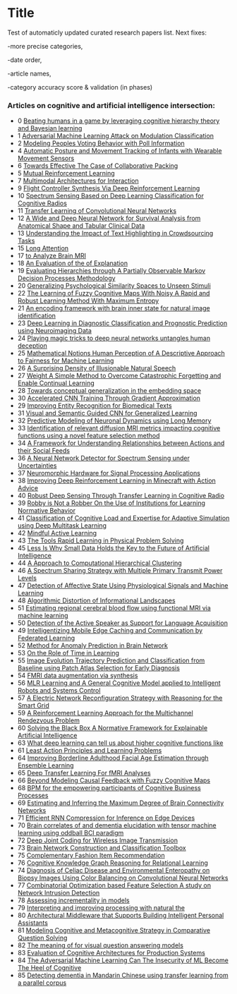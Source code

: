 # Title
Test of automaticly updated curated research papers list. Next fixes:

-more precise categories,

-date order,

-article names,

-category accuracy score & validation (in phases)

### Articles on cognitive and artificial intelligence intersection:
- 0 [Beating humans in a game by leveraging cognitive hierarchy theory and Bayesian learning](https://arxiv.org/pdf/1909.12701)
- 1 [Adversarial Machine Learning Attack on Modulation Classification](https://arxiv.org/pdf/1909.12167)
- 2 [Modeling Peoples Voting Behavior with Poll Information](https://arxiv.org/pdf/1909.10492)
- 4 [Automatic Posture and Movement Tracking of Infants with Wearable Movement Sensors](https://arxiv.org/pdf/1909.09823)
- 6 [Towards Effective The Case of Collaborative Packing](https://arxiv.org/pdf/1909.06527)
- 5 [Mutual Reinforcement Learning](https://arxiv.org/pdf/1907.06725)
- 7 [Multimodal Architectures for Interaction](https://arxiv.org/pdf/1909.08161)
- 9 [Flight Controller Synthesis Via Deep Reinforcement Learning](https://arxiv.org/pdf/1909.06493)
- 10 [Spectrum Sensing Based on Deep Learning Classification for Cognitive Radios](https://arxiv.org/pdf/1909.06020)
- 11 [Transfer Learning of Convolutional Neural Networks](https://arxiv.org/pdf/1905.10037)
- 12 [A Wide and Deep Neural Network for Survival Analysis from Anatomical Shape and Tabular Clinical Data](https://arxiv.org/pdf/1909.03890)
- 13 [Understanding the Impact of Text Highlighting in Crowdsourcing Tasks](https://arxiv.org/pdf/1909.02780)
- 15 [Long Attention](https://arxiv.org/pdf/1810.12752)
- 17 [to Analyze Brain MRI](https://arxiv.org/pdf/1909.01098)
- 18 [An Evaluation of the of Explanation](https://arxiv.org/pdf/1902.00006)
- 19 [Evaluating Hierarchies through A Partially Observable Markov Decision Processes Methodology](https://arxiv.org/pdf/1908.07031)
- 20 [Generalizing Psychological Similarity Spaces to Unseen Stimuli](https://arxiv.org/pdf/1908.09260)
- 22 [The Learning of Fuzzy Cognitive Maps With Noisy A Rapid and Robust Learning Method With Maximum Entropy](https://arxiv.org/pdf/1908.08339)
- 21 [An encoding framework with brain inner state for natural image identification](https://arxiv.org/pdf/1908.08807)
- 23 [Deep Learning in Diagnostic Classification and Prognostic Prediction using Neuroimaging Data](https://arxiv.org/pdf/1905.00931)
- 24 [Playing magic tricks to deep neural networks untangles human deception](https://arxiv.org/pdf/1908.07446)
- 25 [Mathematical Notions Human Perception of A Descriptive Approach to Fairness for Machine Learning](https://arxiv.org/pdf/1902.04783)
- 26 [A Surprising Density of Illusionable Natural Speech](https://arxiv.org/pdf/1906.01040)
- 27 [Weight A Simple Method to Overcome Catastrophic Forgetting and Enable Continual Learning](https://arxiv.org/pdf/1908.01052)
- 28 [Towards conceptual generalization in the embedding space](https://arxiv.org/pdf/1906.01873)
- 30 [Accelerated CNN Training Through Gradient Approximation](https://arxiv.org/pdf/1908.05460)
- 29 [Improving Entity Recognition for Biomedical Texts](https://arxiv.org/pdf/1908.05691)
- 31 [Visual and Semantic Guided CNN for Generalized Learning](https://arxiv.org/pdf/1908.03983)
- 32 [Predictive Modeling of Neuronal Dynamics using Long Memory](https://arxiv.org/pdf/1908.07428)
- 33 [Identification of relevant diffusion MRI metrics impacting cognitive functions using a novel feature selection method](https://arxiv.org/pdf/1908.04752)
- 34 [A Framework for Understanding Relationships between Actions and their Social Feeds](https://arxiv.org/pdf/1908.03109)
- 36 [A Neural Network Detector for Spectrum Sensing under Uncertainties](https://arxiv.org/pdf/1907.07326)
- 37 [Neuromorphic Hardware for Signal Processing Applications](https://arxiv.org/pdf/1901.03690)
- 38 [Improving Deep Reinforcement Learning in Minecraft with Action Advice](https://arxiv.org/pdf/1908.01007)
- 40 [Robust Deep Sensing Through Transfer Learning in Cognitive Radio](https://arxiv.org/pdf/1908.00658)
- 39 [Robby is Not a Robber On the Use of Institutions for Learning Normative Behavior](https://arxiv.org/pdf/1908.02138)
- 41 [Classification of Cognitive Load and Expertise for Adaptive Simulation using Deep Multitask Learning](https://arxiv.org/pdf/1908.00385)
- 42 [Mindful Active Learning](https://arxiv.org/pdf/1907.12003)
- 43 [The Tools Rapid Learning in Physical Problem Solving](https://arxiv.org/pdf/1907.09620)
- 45 [Less Is Why Small Data Holds the Key to the Future of Artificial Intelligence](https://arxiv.org/pdf/1907.10424)
- 44 [A Approach to Computational Hierarchical Clustering](https://arxiv.org/pdf/1807.11167)
- 46 [A Spectrum Sharing Strategy with Multiple Primary Transmit Power Levels](https://arxiv.org/pdf/1907.09949)
- 47 [Detection of Affective State Using Physiological Signals and Machine Learning](https://arxiv.org/pdf/1907.09929)
- 48 [Algorithmic Distortion of Informational Landscapes](https://arxiv.org/pdf/1907.10401)
- 51 [Estimating regional cerebral blood flow using functional MRI via machine learning](https://arxiv.org/pdf/1907.08145)
- 50 [Detection of the Active Speaker as Support for Language Acquisition](https://arxiv.org/pdf/1711.08992)
- 49 [Intelligentizing Mobile Edge Caching and Communication by Federated Learning](https://arxiv.org/pdf/1809.07857)
- 52 [Method for Anomaly Prediction in Brain Network](https://arxiv.org/pdf/1904.07163)
- 53 [On the Role of Time in Learning](https://arxiv.org/pdf/1907.06198)
- 55 [Image Evolution Trajectory Prediction and Classification from Baseline using Patch Atlas Selection for Early Diagnosis](https://arxiv.org/pdf/1907.06064)
- 54 [FMRI data augmentation via synthesis](https://arxiv.org/pdf/1907.06134)
- 56 [MLR Learning and A General Cognitive Model applied to Intelligent Robots and Systems Control](https://arxiv.org/pdf/1907.05553)
- 57 [A Electric Network Reconfiguration Strategy with Reasoning for the Smart Grid](https://arxiv.org/pdf/1907.05885)
- 59 [A Reinforcement Learning Approach for the Multichannel Rendezvous Problem](https://arxiv.org/pdf/1907.01919)
- 60 [Solving the Black Box A Normative Framework for Explainable Artificial Intelligence](https://arxiv.org/pdf/1903.04361)
- 63 [What deep learning can tell us about higher cognitive functions like](https://arxiv.org/pdf/1803.10470)
- 61 [Least Action Principles and Learning Problems](https://arxiv.org/pdf/1907.02517)
- 64 [Improving Borderline Adulthood Facial Age Estimation through Ensemble Learning](https://arxiv.org/pdf/1907.01427)
- 65 [Deep Transfer Learning For fMRI Analyses](https://arxiv.org/pdf/1907.01953)
- 66 [Beyond Modeling Causal Feedback with Fuzzy Cognitive Maps](https://arxiv.org/pdf/1906.11247)
- 68 [BPM for the empowering participants of Cognitive Business Processes](https://arxiv.org/pdf/1906.10415)
- 69 [Estimating and Inferring the Maximum Degree of Brain Connectivity Networks](https://arxiv.org/pdf/1905.11588)
- 71 [Efficient RNN Compression for Inference on Edge Devices](https://arxiv.org/pdf/1906.04886)
- 70 [Brain correlates of and dementia elucidation with tensor machine learning using oddball BCI paradigm](https://arxiv.org/pdf/1906.07899)
- 72 [Deep Joint Coding for Wireless Image Transmission](https://arxiv.org/pdf/1809.01733)
- 73 [Brain Network Construction and Classification Toolbox](https://arxiv.org/pdf/1906.09908)
- 75 [Complementary Fashion Item Recommendation](https://arxiv.org/pdf/1906.05596)
- 76 [Cognitive Knowledge Graph Reasoning for Relational Learning](https://arxiv.org/pdf/1906.05489)
- 74 [Diagnosis of Celiac Disease and Environmental Enteropathy on Biopsy Images Using Color Balancing on Convolutional Neural Networks](https://arxiv.org/pdf/1904.05773)
- 77 [Combinatorial Optimization based Feature Selection A study on Network Intrusion Detection](https://arxiv.org/pdf/1906.04494)
- 78 [Assessing incrementality in models](https://arxiv.org/pdf/1906.03293)
- 79 [Interpreting and improving processing with natural the](https://arxiv.org/pdf/1905.11833)
- 80 [Architectural Middleware that Supports Building Intelligent Personal Assistants](https://arxiv.org/pdf/1906.02068)
- 81 [Modeling Cognitive and Metacognitive Strategy in Comparative Question Solving](https://arxiv.org/pdf/1906.03074)
- 82 [The meaning of for visual question answering models](https://arxiv.org/pdf/1812.11737)
- 83 [Evaluation of Cognitive Architectures for Production Systems](https://arxiv.org/pdf/1902.08448)
- 84 [The Adversarial Machine Learning Can The Insecurity of ML Become The Heel of Cognitive](https://arxiv.org/pdf/1906.00679)
- 85 [Detecting dementia in Mandarin Chinese using transfer learning from a parallel corpus](https://arxiv.org/pdf/1903.00933)
